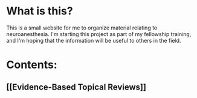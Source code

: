 <!-- TITLE: NeuroWiki Home -->

# What is this?
This is a small website for me to organize material relating to neuroanesthesia. I'm starting this project as part of my fellowship training, and I'm hoping that the information will be useful to others in the field.

# Contents:
## [[Evidence-Based Topical Reviews]]